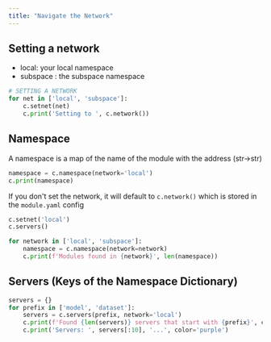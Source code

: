 ```yaml
---
title: "Navigate the Network"
---
```

## Setting a network

- local: your local namespace 
- subspace : the subspace namespace
```python
# SETTING A NETWORK 
for net in ['local', 'subspace']:
    c.setnet(net)
    c.print('Setting to ', c.network())
```

## Namespace

A namespace is a map of the name of the module with the address (str->str)
```python
namespace = c.namespace(network='local')
c.print(namespace)
```

If you don't set the network, it will default to `c.network()` which is stored in the `module.yaml` config

```python
c.setnet('local')
c.servers()
```

```python
for network in ['local', 'subspace']:
    namespace = c.namespace(network=network)
    c.print(f'Modules found in {network}', len(namespace))
```

## Servers (Keys of the Namespace Dictionary)
```python
servers = {}
for prefix in ['model', 'dataset']:
    servers = c.servers(prefix, network='local')
    c.print(f'Found {len(servers)} servers that start with {prefix}', color='white')
    c.print('Servers: ', servers[:10], '...', color='purple')
```